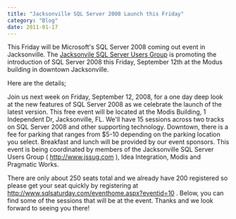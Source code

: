 ```yaml
---
title: "Jacksonville SQL Server 2008 Launch this Friday"
category: "Blog"
date: 2011-01-17
---
```



This Friday will be Microsoft's SQL Server 2008 coming out event in Jacksonville. The [Jacksonvile SQL Server Users Group](http://www.jssug.com/) is promoting the introduction of SQL Server 2008 this Friday, September 12th at the Modus building in downtown Jacksonville.

Here are the details;

Join us next week on Friday, September 12, 2008, for a one day deep look at the new features of SQL Server 2008 as we celebrate the launch of the latest version. This free event will be located at the Modis Building, 1 Independent Dr, Jacksonville, FL. We'll have 15 sessions across two tracks on SQL Server 2008 and other supporting technology. Downtown, there is a fee for parking that ranges from $5-10 depending on the parking location you select. Breakfast and lunch will be provided by our event sponsors. This event is being coordinated by members of the Jacksonville SQL Server Users Group ( http://www.jssug.com ), Idea Integration, Modis and Pragmatic Works.

There are only about 250 seats total and we already have 200 registered so please get your seat quickly by registering at http://www.sqlsaturday.com/eventhome.aspx?eventid=10 . Below, you can find some of the sessions that will be at the event. Thanks and we look forward to seeing you there!



